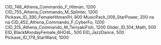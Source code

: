 CID_748_Athena_Commando_F_Hitman, 1200
CID_755_Athena_Commando_M_Splinter, 1200
Pickaxe_ID_390_FemaleHitman1H, 800
MusicPack_009_StarPower, 200
na
na
 CID_452_Athena_Commando_F_CyberFu, 1200
CID_315_Athena_Commando_M_TeriyakiFish, 1200
Glider_ID_104_Math, 500
EID_BlackMondayFemale_6HO4L, 500
EID_JazzDance, 500
Pickaxe_ID_179_StarWand, 1000
